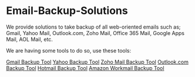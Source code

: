 # Email-Backup-Solutions
We provide solutions to take backup of all web-oriented emails such as; Gmail, Yahoo Mail, Outlook.com, Zoho Mail, Office 365 Mail, Google Apps Mail, AOL Mail, etc.

We are having some tools to do so, use these tools:

[Gmail Backup Tool](https://www.mailbakup.com/gmail-backup/)
[Yahoo Backup Tool](https://www.mailbakup.com/yahoo-backup/)
[Zoho Mail Backup Tool](https://www.mailbakup.com/zoho-backup/)
[Outlook.com Backup Tool](https://www.mailbakup.com/outlook-com-backup-tool/)
[Hotmail Backup Tool](https://www.mailbakup.com/hotmail-backup/)
[Amazon Workmail Backup Tool](https://www.mailbakup.com/lotus-notes-email-backup/)
